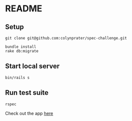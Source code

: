 # README


## Setup


```
git clone git@github.com:colynprater/spec-challenge.git

bundle install
rake db:migrate
```

## Start local server


```
bin/rails s
```


## Run test suite


```
rspec
```

Check out the app [here](https://spec-challenge.herokuapp.com/)
